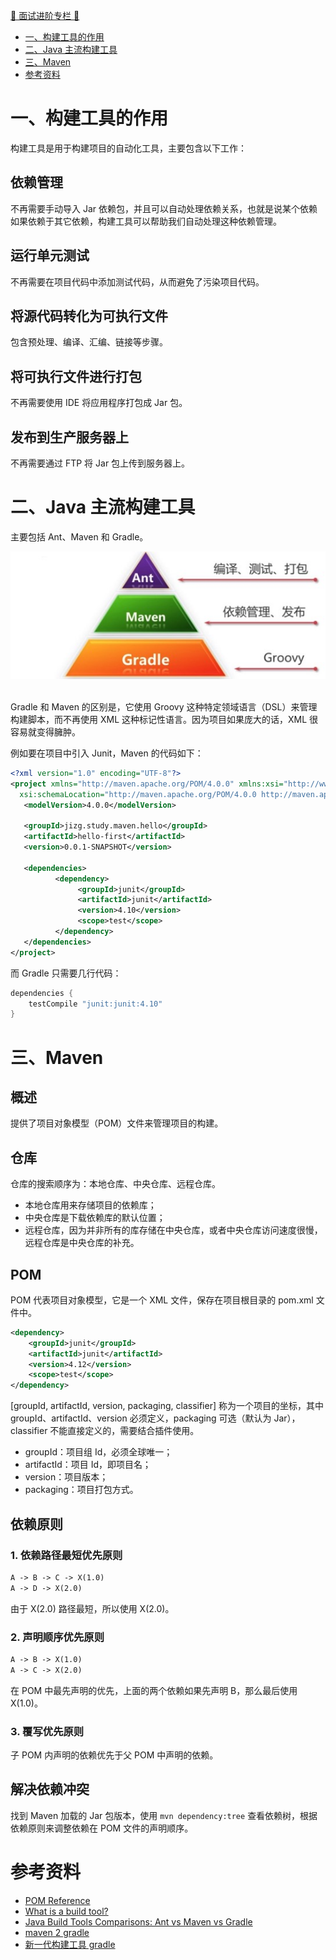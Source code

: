 [🍉 面试进阶专栏 🍉](https://xiaozhuanlan.com/CyC2018)
<!-- GFM-TOC -->
* [一、构建工具的作用](#一构建工具的作用)
* [二、Java 主流构建工具](#二java-主流构建工具)
* [三、Maven](#三maven)
* [参考资料](#参考资料)
<!-- GFM-TOC -->


# 一、构建工具的作用

构建工具是用于构建项目的自动化工具，主要包含以下工作：

## 依赖管理

不再需要手动导入 Jar 依赖包，并且可以自动处理依赖关系，也就是说某个依赖如果依赖于其它依赖，构建工具可以帮助我们自动处理这种依赖管理。

## 运行单元测试

不再需要在项目代码中添加测试代码，从而避免了污染项目代码。

## 将源代码转化为可执行文件

包含预处理、编译、汇编、链接等步骤。

## 将可执行文件进行打包

不再需要使用 IDE 将应用程序打包成 Jar 包。

## 发布到生产服务器上

不再需要通过 FTP 将 Jar 包上传到服务器上。

# 二、Java 主流构建工具

主要包括 Ant、Maven 和 Gradle。

<div align="center"> <img src="pics/897503d0-59e3-4752-903d-529fbdb72fee.jpg"/> </div><br>

Gradle 和 Maven 的区别是，它使用 Groovy 这种特定领域语言（DSL）来管理构建脚本，而不再使用 XML 这种标记性语言。因为项目如果庞大的话，XML 很容易就变得臃肿。

例如要在项目中引入 Junit，Maven 的代码如下：

```xml
<?xml version="1.0" encoding="UTF-8"?>
<project xmlns="http://maven.apache.org/POM/4.0.0" xmlns:xsi="http://www.w3.org/2001/XMLSchema-instance"
  xsi:schemaLocation="http://maven.apache.org/POM/4.0.0 http://maven.apache.org/xsd/maven-4.0.0.xsd">
   <modelVersion>4.0.0</modelVersion>
 
   <groupId>jizg.study.maven.hello</groupId>
   <artifactId>hello-first</artifactId>
   <version>0.0.1-SNAPSHOT</version>

   <dependencies>
          <dependency>
               <groupId>junit</groupId>
               <artifactId>junit</artifactId>
               <version>4.10</version>
               <scope>test</scope>
          </dependency>
   </dependencies>
</project>
```

而 Gradle 只需要几行代码：

```java
dependencies {
    testCompile "junit:junit:4.10"
}
```

# 三、Maven

## 概述

提供了项目对象模型（POM）文件来管理项目的构建。

## 仓库

仓库的搜索顺序为：本地仓库、中央仓库、远程仓库。

- 本地仓库用来存储项目的依赖库；
- 中央仓库是下载依赖库的默认位置；
- 远程仓库，因为并非所有的库存储在中央仓库，或者中央仓库访问速度很慢，远程仓库是中央仓库的补充。

## POM

POM 代表项目对象模型，它是一个 XML 文件，保存在项目根目录的 pom.xml 文件中。

```xml
<dependency>
    <groupId>junit</groupId>
    <artifactId>junit</artifactId>
    <version>4.12</version>
    <scope>test</scope>
</dependency>
```

[groupId, artifactId, version, packaging, classifier] 称为一个项目的坐标，其中 groupId、artifactId、version 必须定义，packaging 可选（默认为 Jar），classifier 不能直接定义的，需要结合插件使用。


- groupId：项目组 Id，必须全球唯一；
- artifactId：项目 Id，即项目名；
- version：项目版本；
- packaging：项目打包方式。

## 依赖原则

### 1. 依赖路径最短优先原则

```html
A -> B -> C -> X(1.0)
A -> D -> X(2.0)
```
由于 X(2.0) 路径最短，所以使用 X(2.0)。

### 2. 声明顺序优先原则

```html
A -> B -> X(1.0)
A -> C -> X(2.0)
```

在 POM 中最先声明的优先，上面的两个依赖如果先声明 B，那么最后使用 X(1.0)。

### 3. 覆写优先原则

子 POM 内声明的依赖优先于父 POM 中声明的依赖。

## 解决依赖冲突

找到 Maven 加载的 Jar 包版本，使用 `mvn dependency:tree` 查看依赖树，根据依赖原则来调整依赖在 POM 文件的声明顺序。

# 参考资料

- [POM Reference](http://maven.apache.org/pom.html#Dependency_Version_Requirement_Specification)
- [What is a build tool?](https://stackoverflow.com/questions/7249871/what-is-a-build-tool)
- [Java Build Tools Comparisons: Ant vs Maven vs Gradle](https://programmingmitra.blogspot.com/2016/05/java-build-tools-comparisons-ant-vs.html)
- [maven 2 gradle](http://sagioto.github.io/maven2gradle/)
- [新一代构建工具 gradle](https://www.imooc.com/learn/833)

